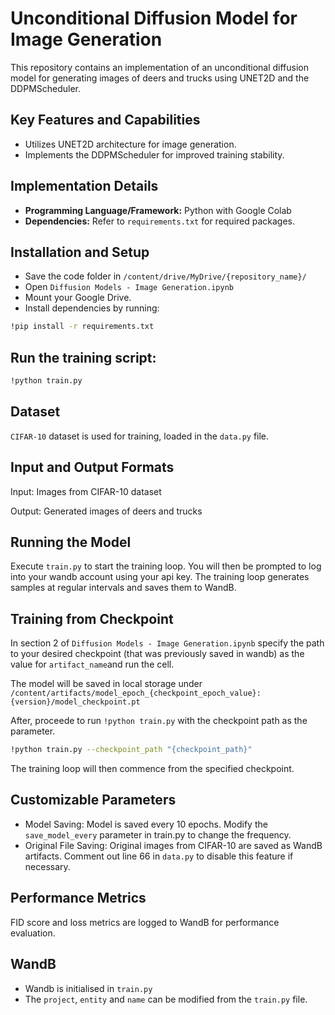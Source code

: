 # Unconditional Diffusion Model for Image Generation

This repository contains an implementation of an unconditional diffusion model for generating images of deers and trucks using UNET2D and the DDPMScheduler.

## Key Features and Capabilities
- Utilizes UNET2D architecture for image generation.
- Implements the DDPMScheduler for improved training stability.

## Implementation Details
- **Programming Language/Framework:** Python with Google Colab
- **Dependencies:** Refer to `requirements.txt` for required packages.

## Installation and Setup
- Save the code folder in `/content/drive/MyDrive/{repository_name}/`
- Open `Diffusion Models - Image Generation.ipynb`
- Mount your Google Drive.
- Install dependencies by running:
```bash
!pip install -r requirements.txt
```   
## Run the training script:
```bash 
!python train.py
```
## Dataset
`CIFAR-10` dataset is used for training, loaded in the `data.py` file.
## Input and Output Formats
Input: Images from CIFAR-10 dataset

Output: Generated images of deers and trucks
## Running the Model
Execute `train.py` to start the training loop.
You will then be prompted to log into your wandb account using your api key.
The training loop generates samples at regular intervals and saves them to WandB.
## Training from Checkpoint
In section 2 of `Diffusion Models - Image Generation.ipynb` specify the path to your desired checkpoint (that was previously saved in wandb) as the value for `artifact_name`and run the cell. 

The model will be saved in local storage under `/content/artifacts/model_epoch_{checkpoint_epoch_value}:{version}/model_checkpoint.pt`

After, proceede to run `!python train.py` with the checkpoint path as the parameter. 
```bash
!python train.py --checkpoint_path "{checkpoint_path}"
```
The training loop will then commence from the specified checkpoint.

## Customizable Parameters
- Model Saving: Model is saved every 10 epochs. Modify the `save_model_every` parameter in train.py to change the frequency.
- Original File Saving: Original images from CIFAR-10 are saved as WandB artifacts. Comment out line 66 in `data.py` to disable this feature if necessary.
## Performance Metrics
FID score and loss metrics are logged to WandB for performance evaluation.
## WandB
- Wandb is initialised in `train.py`
- The `project`, `entity` and `name` can be modified from the `train.py` file.
